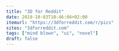 ```yaml
---
title: "3D for Reddit"
date: 2019-10-03T10:46:04+02:00
itemurl: "https://3dforreddit.com/r/pics"
sites: "3dforreddit.com"
tags: ["mind blown", "ui", "novel"]
draft: false
---
```


